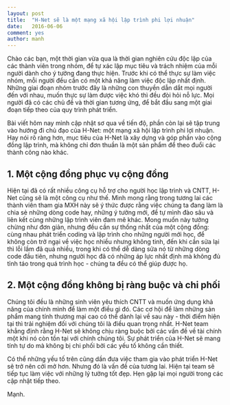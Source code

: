 ```yaml
---
layout: post
title:  "H-Net sẽ là một mạng xã hội lập trình phi lợi nhuận"
date:   2016-06-06
comment: yes
author: manh
---   
```

Chào các bạn, một thời gian vừa qua là thời gian nghiên cứu độc lập của các thành viên trong nhóm, để tự xác lập mục tiêu và trách nhiệm của mỗi người dành cho ý tưởng đang thực hiện.
Trước khi có thể thực sự làm việc nhóm, mỗi người đều cần có một khả năng làm việc độc lập nhất định. Những giai đoạn nhóm trước đây là những con thuyền dẫn dắt mọi người đến với nhau, muốn thực sự làm được việc khó thì đều đòi hỏi nỗ lực. Mọi người đã có các chủ đề và thời gian tương ứng, để bắt đầu sang một giai đoạn tiếp theo của quy trình phát triển. 

Bài viết hôm nay mình cập nhật sơ qua về tiến độ, phần còn lại sẽ tập trung vào hướng đi chủ đạo của H-Net: một mạng xã hội lập trình phi lợi nhuận. Hay nói rõ ràng hơn, mục tiêu của H-Net là xây dựng và góp phần vào cộng đồng lập trình, mà không chỉ đơn thuần là một sản phẩm để theo đuổi các thành công nào khác.

## 1. Một cộng đồng phục vụ cộng đồng
Hiện tại đã có rất nhiều công cụ hỗ trợ cho người học lập trình và CNTT, H-Net cũng sẽ là một công cụ như thế. Mình mong rằng trong tương lai các thành viên tham gia MXH này sẽ ý thức được rằng việc chúng ta đang làm là chia sẻ những dòng code hay, những ý tưởng mới, để tự mình đào sâu và liên kết cùng những lập trình viên đam mê khác. Mong muốn này tưởng chừng như đơn giản, nhưng đều cần sự thống nhất của một cộng đồng: cùng nhau phát triển coding và lập trình cho những người mới học, để không còn trở ngại về việc học nhiều nhưng không tinh, đến khi cần sửa lại thì lỗi lầm đã quá nhiều, trong khi có thể dễ dàng sửa nó từ những dòng code đầu tiên, nhưng người học đã có những áp lực nhất định mà không đủ tỉnh táo trong quá trình học - chúng ta đều có thể giúp được họ.

## 2. Một cộng đồng không bị ràng buộc và chi phối
Chúng tôi đều là những sinh viên yêu thích CNTT và muốn ứng dụng khả năng của chính mình để làm một điều gì đó. Các cơ hội để làm những sản phẩm mang tính thương mại cao có thể dành lại về sau này - thời điểm hiện tại thì trải nghiệm đối với chúng tôi là điều quan trọng nhất. H-Net team khẳng định rằng H-Net sẽ không chịu ràng buộc bởi các vấn đề về tài chính một khi nó còn tồn tại với chính chúng tôi. Sự phát triển của H-Net sẽ mang tính tự do mà không bị chi phối bởi các yếu tố không cần thiết.

Có thể những yếu tố trên cũng dần đưa việc tham gia vào phát triển H-Net sẽ trở nên cởi mở hơn. Nhưng đó là vấn đề của tương lai. Hiện tại team sẽ tiếp tục làm việc với những lý tưởng tốt đẹp. Hẹn gặp lại mọi người trong các cập nhật tiếp theo.

Mạnh.